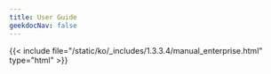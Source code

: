 ```yaml
---
title: User Guide
geekdocNav: false
---
```

{{< include file="/static/ko/_includes/1.3.3.4/manual_enterprise.html" type="html" >}}